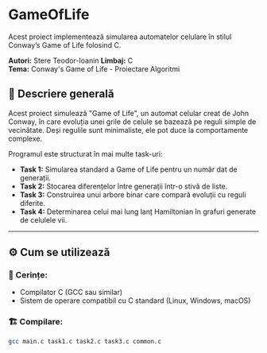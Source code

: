 # GameOfLife
Acest proiect implementează simularea automatelor celulare în stilul Conway’s Game of Life folosind C. 

**Autori:** Stere Teodor-Ioanin
**Limbaj:** C  
**Tema:** Conway's Game of Life - Proiectare Algoritmi

## 📖 Descriere generală

Acest proiect simulează "Game of Life", un automat celular creat de John Conway, în care evoluția unei grile de celule se bazează pe reguli simple de vecinătate. Deși regulile sunt minimaliste, ele pot duce la comportamente complexe.

Programul este structurat în mai multe task-uri:

- **Task 1:** Simularea standard a Game of Life pentru un număr dat de generații.
- **Task 2:** Stocarea diferențelor între generații într-o stivă de liste.
- **Task 3:** Construirea unui arbore binar care compară evoluții cu reguli diferite.
- **Task 4:** Determinarea celui mai lung lanț Hamiltonian în grafuri generate de celulele vii.

---

## ⚙️ Cum se utilizează

### 🔧 Cerințe:
- Compilator C (GCC sau similar)
- Sistem de operare compatibil cu C standard (Linux, Windows, macOS)

### 🏗️ Compilare:

```bash
gcc main.c task1.c task2.c task3.c common.c

